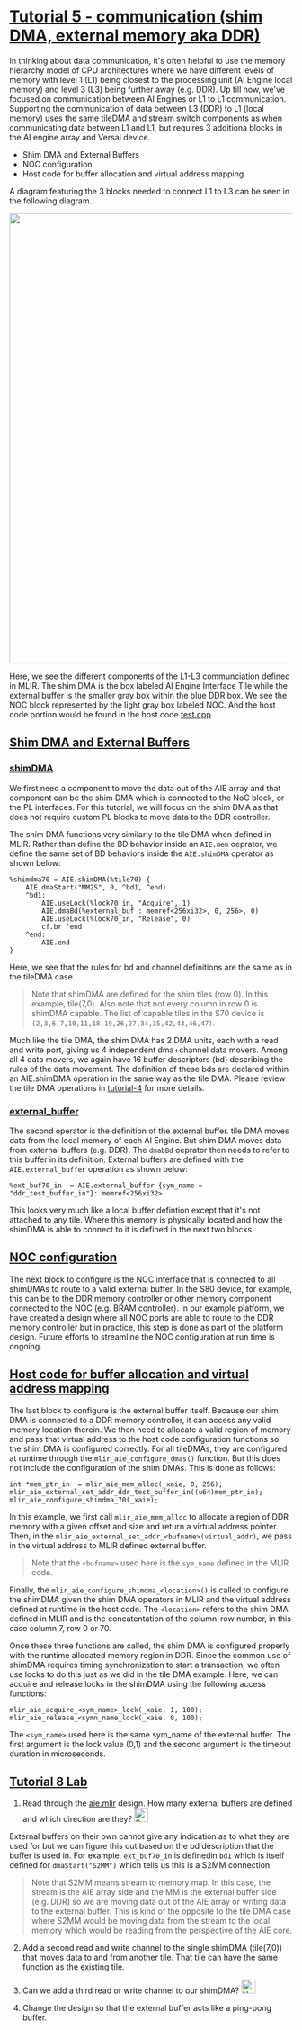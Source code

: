 <!---//===- README.md --------------------------*- Markdown -*-===//
//
// This file is licensed under the Apache License v2.0 with LLVM Exceptions.
// See https://llvm.org/LICENSE.txt for license information.
// SPDX-License-Identifier: Apache-2.0 WITH LLVM-exception
//
// Copyright (C) 2022, Advanced Micro Devices, Inc.
// 
//===----------------------------------------------------------------------===//-->

# <ins>Tutorial 5 - communication (shim DMA, external memory aka DDR)</ins>

In thinking about data communication, it's often helpful to use the memory hierarchy model of CPU architectures where we have different levels of memory with level 1 (L1) being closest to the processing unit (AI Engine local memory) and level 3 (L3) being further away (e.g. DDR). Up till now, we've focused on communication between AI Engines or L1 to L1 communication. Supporting the communication of data between L3 (DDR) to L1 (local memory) uses the same tileDMA and stream switch components as when communicating data between L1 and L1, but requires 3 additiona blocks in the AI engine array and Versal device.

* Shim DMA and External Buffers
* NOC configuration
* Host code for buffer allocation and virtual address mapping

A diagram featuring the 3 blocks needed to connect L1 to L3 can be seen in the following diagram.
<p><img src="../images/diagram9.jpg?raw=true" width="800"><p>

Here, we see the different components of the L1-L3 communciation defined in MLIR. The shim DMA is the box labeled AI Engine Interface Tile while the external buffer is the smaller gray box within the blue DDR box. We see the NOC block represented by the light gray box labeled NOC. And the host code portion would be found in the host code [test.cpp](./test.cpp).

## <ins>Shim DMA and External Buffers</ins>
### <ins>shimDMA</ins>
We first need a component to move the data out of the AIE array and that component can be the shim DMA which is connected to the NoC block, or the PL interfaces. For this tutorial, we will focus on the shim DMA as that does not require custom PL blocks to move data to the DDR controller.

The shim DMA functions very similarly to the tile DMA when defined in MLIR. Rather than define the BD behavior inside an `AIE.mem` oeprator, we define the same set of BD behaviors inside the `AIE.shimDMA` operator as shown below:
```
%shimdma70 = AIE.shimDMA(%tile70) {
    AIE.dmaStart("MM2S", 0, ^bd1, ^end)
    ^bd1:
        AIE.useLock(%lock70_in, "Acquire", 1)
        AIE.dmaBd(%external_buf : memref<256xi32>, 0, 256>, 0)
        AIE.useLock(%lock70_in, "Release", 0)
        cf.br ^end
    ^end:
        AIE.end
}
```
Here, we see that the rules for bd and channel definitions are the same as in the tileDMA case.
> Note that shimDMA are defined for the shim tiles (row 0). In this example, tile(7,0). Also note that not every column in row 0 is shimDMA capable. The list of capable tiles in the S70 device is `(2,3,6,7,10,11,18,19,26,27,34,35,42,43,46,47)`.

Much like the tile DMA, the shim DMA has 2 DMA units, each with a read and write port, giving us 4 independent dma+channel data movers. Among all 4 data movers, we again have 16 buffer descriptors (bd) describing the rules of the data movement. The definition of these bds are declared within an AIE.shimDMA operation in the same way as the tile DMA. Please review the tile DMA operations in [tutorial-4](../tutorial-4) for more details.

### <ins>external_buffer</ins>
The second operator is the definition of the external buffer. tile DMA moves data from the local memory of each AI Engine. But shim DMA moves data from external buffers (e.g. DDR). The `dmabBd` oeprator then needs to refer to this buffer in its definition. External buffers are defined with the `AIE.external_buffer` operation as shown below:
```
%ext_buf70_in  = AIE.external_buffer {sym_name = "ddr_test_buffer_in"}: memref<256xi32>
```
This looks very much like a local buffer defintion except that it's not attached to any tile. Where this memory is physically located and how the shimDMA is able to connect to it is defined in the next two blocks.

## <ins>NOC configuration</ins>

The next block to configure is the NOC interface that is connected to all shimDMAs to route to a valid external buffer. In the S80 device, for example, this can be to the DDR memory controller or other memory component connected to the NOC (e.g. BRAM controller). In our example platform, we have created a design where all NOC ports are able to route to the DDR memory controller but in practice, this step is done as part of the platform design. Future efforts to streamline the NOC configuration at run time is ongoing.

## <ins>Host code for buffer allocation and virtual address mapping</ins>

The last block to configure is the external buffer itself. Because our shim DMA is connected to a DDR memory controller, it can access any valid memory location therein. We then need to allocate a valid region of memory and pass that virtual address to the host code configuration functions so the shim DMA is configured correctly. For all tileDMAs, they are configured at runtime through the `mlir_aie_configure_dmas()` function. But this does not include the configuration of the shim DMAs. This is done as follows:
```
int *mem_ptr_in  = mlir_aie_mem_alloc(_xaie, 0, 256);
mlir_aie_external_set_addr_ddr_test_buffer_in((u64)mem_ptr_in);
mlir_aie_configure_shimdma_70(_xaie);
```
In this example, we first call `mlir_aie_mem_alloc` to allocate a region of DDR memory with a given offset and size and return a virtual address pointer. Then, in the `mlir_aie_external_set_addr_<bufname>(virtual_addr)`, we pass in the virtual address to MLIR defined external buffer. 
> Note that the `<bufname>` used here is the `sym_name` defined in the MLIR code. 

Finally, the `mlir_aie_configure_shimdma_<location>()` is called to configure the shimDMA given the shim DMA operators in MLIR and the virtual address defined at runtime in the host code. The `<location>` refers to the shim DMA defined in MLIR and is the concatentation of the column-row number, in this case column 7, row 0 or 70. 

Once these three functions are called, the shim DMA is configured properly with the runtime allocated memory region in DDR. Since the common use of shimDMA requires timing synchronization to start a transaction, we often use locks to do this just as we did in the tile DMA example. Here, we can acquire and release locks in the shimDMA using the following access functions:
```
mlir_aie_acquire_<sym_name>_lock(_xaie, 1, 100);
mlir_aie_release_<symn_name_lock(_xaie, 0, 100);
```
The `<sym_name>` used here is the same sym_name of the external buffer. The first argument is the lock value (0,1) and the second argument is the timeout duration in microseconds.

## <ins>Tutorial 8 Lab </ins>

1. Read through the [aie.mlir](aie.mlir) design. How many external buffers are defined and which direction are they? <img src="../images/answer1.jpg" title="2 buffers. ext_buf70_in is for reading (DDR->L1). ext_buf70_out is for writing (L1->DDR)" height=25>

External buffers on their own cannot give any indication as to what they are used for but we can figure this out based on the bd description that the buffer is used in. For example, `ext_buf70_in` is definedin `bd1` which is itself defined for `dmaStart("S2MM")` which tells us this is a S2MM connection. 
> Note that S2MM means stream to memory map. In this case, the stream is the AIE array side and the MM is the external buffer side (e.g. DDR) so we are moving data out of the AIE array or writing data to the external buffer. This is kind of the opposite to the tile DMA case where S2MM would be moving data from the stream to the local memory which would be reading from the perspective of the AIE core.

2. Add a second read and write channel to the single shimDMA (tile(7,0)) that moves data to and from another tile. That tile can have the same function as the existing tile.

3. Can we add a third read or write channel to our shimDMA? <img src="../images/answer1.jpg" title="No" height=25>

4. Change the design so that the external buffer acts like a ping-pong buffer.

